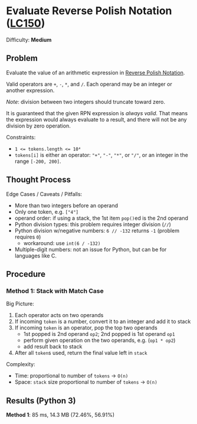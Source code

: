 # Evaluate Reverse Polish Notation ([LC150](https://leetcode.com/problems/evaluate-reverse-polish-notation/))
Difficulty: **Medium**

## Problem

Evaluate the value of an arithmetic expression in [Reverse Polish Notation](http://en.wikipedia.org/wiki/Reverse_Polish_notation).

Valid operators are `+`, `-`, `*`, and `/`. Each operand may be an integer or another expression.

*Note*: division between two integers should truncate toward zero.

It is guaranteed that the given RPN expression is *always valid*. That means the expression would always evaluate to a result, and there will not be any division by zero operation.

Constraints:
- `1 <= tokens.length <= 10⁴`
- `tokens[i]` is either an operator: `"+"`, `"-"`, `"*"`, or `"/"`, or an integer in the range `[-200, 200]`.

## Thought Process

Edge Cases / Caveats / Pitfalls:
- More than two integers before an operand
- Only one token, e.g. `["4"]`
- operand order: if using a stack, the 1st item `pop()`ed is the 2nd operand
- Python division types: this problem requires integer division (`//`)
- Python division w/negative numbers: `6 // -132` returns `-1` (problem requires `0`)
    - workaround: use `int(6 / -132)`
- Multiple-digit numbers: not an issue for Python, but can be for languages like C.

## Procedure

### Method 1: Stack with Match Case

Big Picture:
1. Each operator acts on two operands
2. If incoming `token` is a number, convert it to an integer and add it to stack
3. If incoming `token` is an operator, pop the top two operands
    - 1st popped is 2nd operand `op2`; 2nd popped is 1st operand `op1`
    - perform given operation on the two operands, e.g. (`op1 * op2`)
    - add result back to stack
4. After all `token`s used, return the final value left in `stack`

Complexity:
- Time:  proportional to number of `tokens` -> `O(n)`
- Space: `stack` size proportional to number of `tokens` -> `O(n)`

## Results (Python 3)

**Method 1**:  85 ms, 14.3 MB (72.46%, 56.91%)
